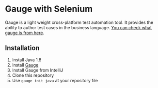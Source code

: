 # Gauge with Selenium

Gauge is a light weight cross-platform test automation tool. It provides the ability to author test cases in the business language. [You can check what gauge is from here](https://gauge.org).

## Installation
1. Install Java 1.8
2. Install [Gauge](https://docs.gauge.org/latest/installation.html)
3. Install Gauge from IntelliJ
4. Clone this repository
5. Use ```gauge init java``` at your repository file
